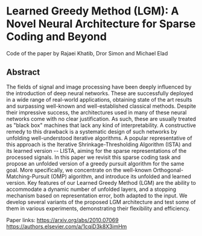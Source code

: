 # Learned Greedy Method (LGM): A Novel Neural Architecture for Sparse Coding and Beyond
Code of the paper by Rajaei Khatib, Dror Simon and Michael Elad


## Abstract

The fields of signal and image processing have been deeply influenced by the introduction of deep neural networks. These are successfully deployed in a wide range of real-world applications, obtaining state of the art results and surpassing well-known and well-established classical methods. Despite their impressive success, the architectures used in many of these neural networks come with no clear justification. As such, these are usually treated as "black box" machines that lack any kind of interpretability. 
A constructive remedy to this drawback is a systematic design of such networks by unfolding well-understood iterative algorithms. A popular representative of this approach is the Iterative Shrinkage-Thresholding Algorithm (ISTA) and its learned version -- LISTA, 
aiming for the sparse representations of the processed signals. In this paper we revisit this sparse coding task and propose an unfolded version of a greedy pursuit algorithm for the same goal. More specifically, we concentrate on the well-known Orthogonal-Matching-Pursuit (OMP) algorithm, and introduce its unfolded and learned version. Key features of our Learned Greedy Method (LGM) are the ability to accommodate a dynamic number of unfolded layers, and a stopping mechanism based on representation error, both adapted to the input. We develop several variants of the proposed LGM architecture and test some of them in various experiments, demonstrating their flexibility and efficiency.

Paper links: 
https://arxiv.org/abs/2010.07069
https://authors.elsevier.com/a/1cqiD3k8X3imHm
